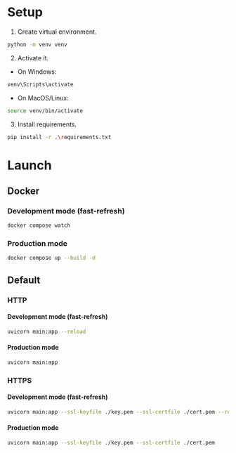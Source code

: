 # Setup
1. Create virtual environment.
```bash
python -m venv venv 
```

2. Activate it.
* On Windows:
```bash
venv\Scripts\activate
```

* On MacOS/Linux:
```bash
source venv/bin/activate
```

3. Install requirements.
```bash
pip install -r .\requirements.txt
```
# Launch
## Docker
### Development mode (fast-refresh)
```bash
docker compose watch
```

### Production mode
```bash
docker compose up --build -d
```

## Default
### HTTP
#### Development mode (fast-refresh)
```bash
uvicorn main:app --reload
```

#### Production mode
```bash
uvicorn main:app
```

### HTTPS

#### Development mode (fast-refresh)
```bash
uvicorn main:app --ssl-keyfile ./key.pem --ssl-certfile ./cert.pem --reload
```

#### Production mode
```bash
uvicorn main:app --ssl-keyfile ./key.pem --ssl-certfile ./cert.pem
```

